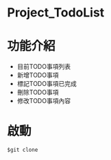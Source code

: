 # Project_TodoList

# 功能介紹
<ul>
 <li>目前TODO事項列表</li>
 <li>新增TODO事項</li>
 <li>標記TODO事項已完成</li>
 <li>刪除TODO事項</li>
 <li>修改TODO事項內容</li>
</ul> 

# 啟動
```
$git clone 
```
